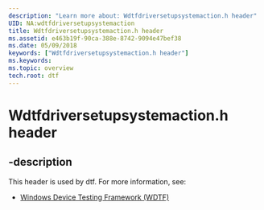 ```yaml
---
description: "Learn more about: Wdtfdriversetupsystemaction.h header"
UID: NA:wdtfdriversetupsystemaction
title: Wdtfdriversetupsystemaction.h header
ms.assetid: e463b19f-90ca-388e-8742-9094e47bef38
ms.date: 05/09/2018
keywords: ["Wdtfdriversetupsystemaction.h header"]
ms.keywords: 
ms.topic: overview
tech.root: dtf
---
```


# Wdtfdriversetupsystemaction.h header


## -description


This header is used by dtf. For more information, see:

- [Windows Device Testing Framework (WDTF)](../_dtf/index.md)
